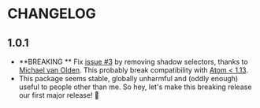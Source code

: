 CHANGELOG
=========

## **1.0.1**
  - **BREAKING ** Fix [issue #3](https://github.com/Evpok/fancy-bracket-matcher/issues/3) by removing shadow selectors, thanks to [Michael van Olden](https://github.com/emveeoh). This probably break compatibility with [Atom < 1.13](http://blog.atom.io/2016/11/14/removing-shadow-dom-boundary-from-text-editor-elements.html).
  - This package seems stable, globally unharmful and (oddly enough) useful to people other than me. So hey, let's make this breaking release our first major release! :tada:
